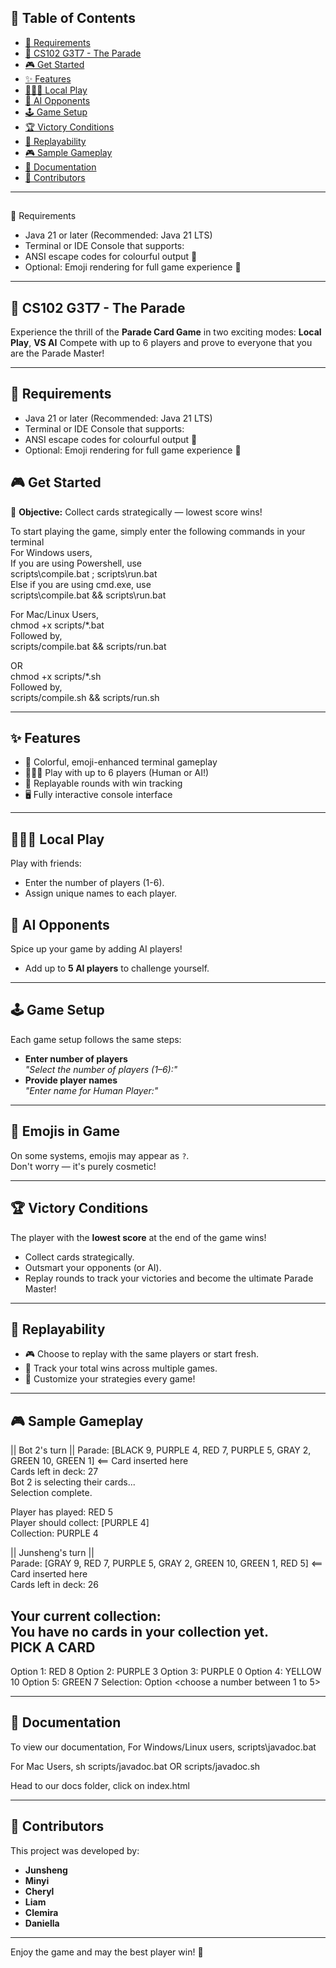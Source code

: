 ## 📑 Table of Contents
- [🧩 Requirements](#-requirements)
- [🎉 CS102 G3T7 - The Parade](#-cs102-g3t7---the-parade)
- [🎮 Get Started](#-get-started)
- [✨ Features](#-features)
- [🧑‍🤝‍🧑 Local Play](#-local-play)
- [🤖 AI Opponents](#-ai-opponents)
- [🕹 Game Setup](#-game-setup)
- [🏆 Victory Conditions](#-victory-conditions)
- [🔄 Replayability](#-replayability)
- [🎮 Sample Gameplay](#-sample-gameplay)
- [📖 Documentation](#-documentation)
- [👥 Contributors](#-contributors)

---

##
🧩 Requirements
- Java 21 or later (Recommended: Java 21 LTS)
- Terminal or IDE Console that supports:
- ANSI escape codes for colourful output 🌈
- Optional: Emoji rendering for full game experience 🎉

---

## 🎉 CS102 G3T7 - The Parade 
Experience the thrill of the **Parade Card Game** in two exciting modes: **Local Play**, **VS AI**
Compete with up to 6 players and prove to everyone that you are the Parade Master!

---

## 🧩 Requirements
- Java 21 or later (Recommended: Java 21 LTS)
- Terminal or IDE Console that supports:
- ANSI escape codes for colourful output 🌈
- Optional: Emoji rendering for full game experience 🎉

## 🎮 Get Started
🚩 **Objective:** Collect cards strategically — lowest score wins!

To start playing the game, simply enter the following commands in your terminal  
For Windows users,  
If you are using Powershell, use  
scripts\compile.bat ; scripts\run.bat  
Else if you are using cmd.exe, use  
scripts\compile.bat && scripts\run.bat  
  
  
For Mac/Linux Users,  
chmod +x scripts/*.bat  
Followed by,  
scripts/compile.bat && scripts/run.bat  
  
OR  
chmod +x scripts/*.sh  
Followed by,  
scripts/compile.sh && scripts/run.sh  

--- 

## ✨ Features

- 🎨 Colorful, emoji-enhanced terminal gameplay
- 🧑‍🤝‍🧑 Play with up to 6 players (Human or AI!)
- 🔄 Replayable rounds with win tracking
- 🖥️ Fully interactive console interface

---

## 🧑‍🤝‍🧑 Local Play
Play with friends:
- Enter the number of players (1-6).
- Assign unique names to each player.

## 🤖 AI Opponents
Spice up your game by adding AI players!
- Add up to **5 AI players** to challenge yourself.

---

## 🕹 Game Setup
Each game setup follows the same steps:
- **Enter number of players**  
  _"Select the number of players (1–6):"_
- **Provide player names**  
  _"Enter name for Human Player:"_

--- 

## 🎨 Emojis in Game
On some systems, emojis may appear as `?`.  
Don't worry — it's purely cosmetic!

---

## 🏆 Victory Conditions

The player with the **lowest score** at the end of the game wins! 
- Collect cards strategically.
- Outsmart your opponents (or AI).
- Replay rounds to track your victories and become the ultimate Parade Master!

---

## 🔄 Replayability

- 🎮 Choose to replay with the same players or start fresh.
- 🏅 Track your total wins across multiple games.
- 🌈 Customize your strategies every game!

---

## 🎮 Sample Gameplay
||  Bot 2's turn  ||
Parade: [BLACK 9, PURPLE 4, RED 7, PURPLE 5, GRAY 2, GREEN 10, GREEN 1] <== Card inserted here  
Cards left in deck: 27  
Bot 2 is selecting their cards...  
Selection complete.  
  
Player has played: RED 5  
Player should collect: [PURPLE 4]  
Collection: PURPLE 4  
  
||  Junsheng's turn  ||  
Parade: [GRAY 9, RED 7, PURPLE 5, GRAY 2, GREEN 10, GREEN 1, RED 5] <== Card inserted here  
Cards left in deck: 26  
  
Your current collection:  
You have no cards in your collection yet.  
PICK A CARD  
-----------
Option 1: RED 8
Option 2: PURPLE 3
Option 3: PURPLE 0
Option 4: YELLOW 10
Option 5: GREEN 7
Selection: Option <choose a number between 1 to 5>

---

## 📖 Documentation 
To view our documentation,
For Windows/Linux users,
scripts\javadoc.bat

For Mac Users,
sh scripts/javadoc.bat
OR
scripts/javadoc.sh

Head to our docs folder, click on index.html

---

## 👥 Contributors
This project was developed by:
- **Junsheng**
- **Minyi**
- **Cheryl**
- **Liam**
- **Clemira**
- **Daniella**

---
Enjoy the game and may the best player win! 🎉

